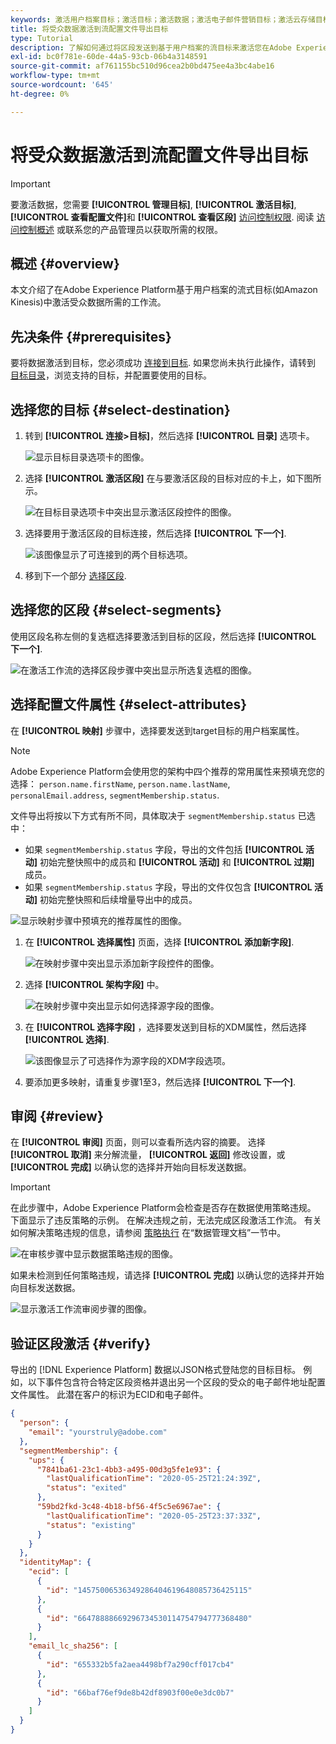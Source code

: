 ```yaml
---
keywords: 激活用户档案目标；激活目标；激活数据；激活电子邮件营销目标；激活云存储目标
title: 将受众数据激活到流配置文件导出目标
type: Tutorial
description: 了解如何通过将区段发送到基于用户档案的流目标来激活您在Adobe Experience Platform中拥有的受众数据。
exl-id: bc0f781e-60de-44a5-93cb-06b4a3148591
source-git-commit: af761155bc510d96cea2b0bd475ee4a3bc4abe16
workflow-type: tm+mt
source-wordcount: '645'
ht-degree: 0%

---
```


# 将受众数据激活到流配置文件导出目标

>[!IMPORTANT]
> 
>要激活数据，您需要 **[!UICONTROL 管理目标]**, **[!UICONTROL 激活目标]**, **[!UICONTROL 查看配置文件]**&#x200B;和 **[!UICONTROL 查看区段]** [访问控制权限](/help/access-control/home.md#permissions). 阅读 [访问控制概述](/help/access-control/ui/overview.md) 或联系您的产品管理员以获取所需的权限。

## 概述 {#overview}

本文介绍了在Adobe Experience Platform基于用户档案的流式目标(如Amazon Kinesis)中激活受众数据所需的工作流。

## 先决条件 {#prerequisites}

要将数据激活到目标，您必须成功 [连接到目标](./connect-destination.md). 如果您尚未执行此操作，请转到 [目标目录](../catalog/overview.md)，浏览支持的目标，并配置要使用的目标。

## 选择您的目标 {#select-destination}

1. 转到 **[!UICONTROL 连接>目标]**，然后选择 **[!UICONTROL 目录]** 选项卡。

   ![显示目标目录选项卡的图像。](../assets/ui/activate-streaming-profile-destinations/catalog-tab.png)

1. 选择 **[!UICONTROL 激活区段]** 在与要激活区段的目标对应的卡上，如下图所示。

   ![在目标目录选项卡中突出显示激活区段控件的图像。](../assets/ui/activate-streaming-profile-destinations/activate-segments-button.png)

1. 选择要用于激活区段的目标连接，然后选择 **[!UICONTROL 下一个]**.

   ![该图像显示了可连接到的两个目标选项。](../assets/ui/activate-streaming-profile-destinations/select-destination.png)

1. 移到下一个部分 [选择区段](#select-segments).

## 选择您的区段 {#select-segments}

使用区段名称左侧的复选框选择要激活到目标的区段，然后选择 **[!UICONTROL 下一个]**.

![在激活工作流的选择区段步骤中突出显示所选复选框的图像。](../assets/ui/activate-streaming-profile-destinations/select-segments.png)

## 选择配置文件属性 {#select-attributes}

在 **[!UICONTROL 映射]** 步骤中，选择要发送到target目标的用户档案属性。

>[!NOTE]
>
> Adobe Experience Platform会使用您的架构中四个推荐的常用属性来预填充您的选择： `person.name.firstName`, `person.name.lastName`, `personalEmail.address`, `segmentMembership.status`.

文件导出将按以下方式有所不同，具体取决于 `segmentMembership.status` 已选中：
* 如果 `segmentMembership.status` 字段，导出的文件包括 **[!UICONTROL 活动]** 初始完整快照中的成员和 **[!UICONTROL 活动]** 和 **[!UICONTROL 过期]** 成员。
* 如果 `segmentMembership.status` 字段，导出的文件仅包含 **[!UICONTROL 活动]** 初始完整快照和后续增量导出中的成员。

![显示映射步骤中预填充的推荐属性的图像。](../assets/ui/activate-streaming-profile-destinations/attributes-default.png)

1. 在 **[!UICONTROL 选择属性]** 页面，选择 **[!UICONTROL 添加新字段]**.

   ![在映射步骤中突出显示添加新字段控件的图像。](../assets/ui/activate-streaming-profile-destinations/add-new-field.png)

1. 选择 **[!UICONTROL 架构字段]** 中。

   ![在映射步骤中突出显示如何选择源字段的图像。](../assets/ui/activate-streaming-profile-destinations/select-schema-field.png)

1. 在 **[!UICONTROL 选择字段]** ，选择要发送到目标的XDM属性，然后选择 **[!UICONTROL 选择]**.

   ![该图像显示了可选择作为源字段的XDM字段选项。](../assets/ui/activate-streaming-profile-destinations/target-field-page.png)


1. 要添加更多映射，请重复步骤1至3，然后选择 **[!UICONTROL 下一个]**.

## 审阅 {#review}

在 **[!UICONTROL 审阅]** 页面，则可以查看所选内容的摘要。 选择 **[!UICONTROL 取消]** 来分解流量， **[!UICONTROL 返回]** 修改设置，或 **[!UICONTROL 完成]** 以确认您的选择并开始向目标发送数据。

>[!IMPORTANT]
>
>在此步骤中，Adobe Experience Platform会检查是否存在数据使用策略违规。 下面显示了违反策略的示例。 在解决违规之前，无法完成区段激活工作流。 有关如何解决策略违规的信息，请参阅 [策略执行](../../rtcdp/privacy/data-governance-overview.md#enforcement) 在“数据管理文档”一节中。

![在审核步骤中显示数据策略违规的图像。](../assets/common/data-policy-violation.png)

如果未检测到任何策略违规，请选择 **[!UICONTROL 完成]** 以确认您的选择并开始向目标发送数据。

![显示激活工作流审阅步骤的图像。](../assets/ui/activate-streaming-profile-destinations/review.png)

## 验证区段激活 {#verify}

导出的 [!DNL Experience Platform] 数据以JSON格式登陆您的目标目标。 例如，以下事件包含符合特定区段资格并退出另一个区段的受众的电子邮件地址配置文件属性。 此潜在客户的标识为ECID和电子邮件。

```json
{
  "person": {
    "email": "yourstruly@adobe.com"
  },
  "segmentMembership": {
    "ups": {
      "7841ba61-23c1-4bb3-a495-00d3g5fe1e93": {
        "lastQualificationTime": "2020-05-25T21:24:39Z",
        "status": "exited"
      },
      "59bd2fkd-3c48-4b18-bf56-4f5c5e6967ae": {
        "lastQualificationTime": "2020-05-25T23:37:33Z",
        "status": "existing"
      }
    }
  },
  "identityMap": {
    "ecid": [
      {
        "id": "14575006536349286404619648085736425115"
      },
      {
        "id": "66478888669296734530114754794777368480"
      }
    ],
    "email_lc_sha256": [
      {
        "id": "655332b5fa2aea4498bf7a290cff017cb4"
      },
      {
        "id": "66baf76ef9de8b42df8903f00e0e3dc0b7"
      }
    ]
  }
}
```
